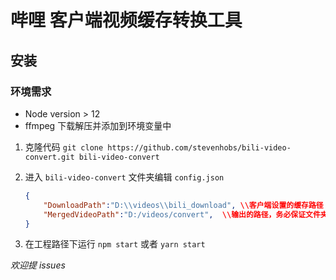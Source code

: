 # 哔哩 客户端视频缓存转换工具

## 安装

### 环境需求

- Node version > 12
- ffmpeg 下载解压并添加到环境变量中


1. 克隆代码
    `git clone https://github.com/stevenhobs/bili-video-convert.git bili-video-convert`

2. 进入 `bili-video-convert` 文件夹编辑  `config.json`

    ```json
    {
        "DownloadPath":"D:\\videos\\bili_download",	\\客户端设置的缓存路径
        "MergedVideoPath":"D:/videos/convert", 	\\输出的路径，务必保证文件夹已经存在
    }
    ```

3. 在工程路径下运行 `npm start` 或者 `yarn start`



*欢迎提 issues*
